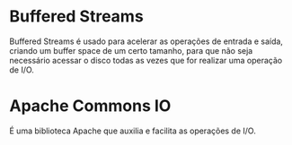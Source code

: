 # Buffered Streams

Buffered Streams é usado para acelerar as operações de entrada e saída, criando um buffer space de um certo tamanho, para que não seja necessário acessar o disco todas as vezes que for realizar uma operação de I/O.

# Apache Commons IO

É uma biblioteca Apache que auxilia e facilita as operações de I/O. 